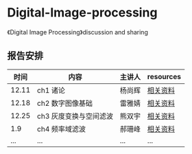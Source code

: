 # Digital-Image-processing
《Digital Image Processing》discussion and sharing

## 报告安排
时间|内容|主讲人|resources
----|----|----|----
12.11|ch1 诸论|杨尚辉|[相关资料](https://github.com/Rheaaaaayy/Digital-Image-processing/tree/master/ch1%20%E8%AF%B8%E8%AE%BA)
12.18|ch2 数字图像基础|雷雅婧|[相关资料](https://github.com/Rheaaaaayy/Digital-Image-processing/tree/master/ch2%20%E6%95%B0%E5%AD%97%E5%9B%BE%E5%83%8F%E5%9F%BA%E7%A1%80)
12.25|ch3 灰度变换与空间滤波|熊双宇|[相关资料](https://github.com/Rheaaaaayy/Digital-Image-processing/tree/master/ch3%20%20%E7%81%B0%E5%BA%A6%E5%8F%98%E6%8D%A2%E4%B8%8E%E7%A9%BA%E9%97%B4%E6%BB%A4%E6%B3%A2)
1.9|ch4 频率域滤波|郝珊峰|[相关资料](https://github.com/Rheaaaaayy/Digital-Image-processing/tree/master/ch3%20%20%E7%81%B0%E5%BA%A6%E5%8F%98%E6%8D%A2%E4%B8%8E%E7%A9%BA%E9%97%B4%E6%BB%A4%E6%B3%A2)
...|...|...|...

